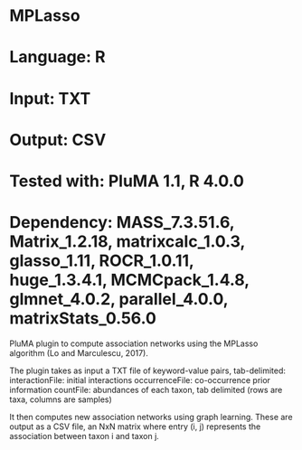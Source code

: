 # MPLasso
# Language: R
# Input: TXT
# Output: CSV
# Tested with: PluMA 1.1, R 4.0.0
# Dependency: MASS_7.3.51.6, Matrix_1.2.18, matrixcalc_1.0.3, glasso_1.11, ROCR_1.0.11, huge_1.3.4.1, MCMCpack_1.4.8, glmnet_4.0.2, parallel_4.0.0, matrixStats_0.56.0

PluMA plugin to compute association networks using the MPLasso algorithm  (Lo and Marculescu, 2017).

The plugin takes as input a TXT file of keyword-value pairs, tab-delimited:
interactionFile: initial interactions
occurrenceFile: co-occurrence prior information
countFile: abundances of each taxon, tab delimited (rows are taxa, columns are samples)

It then computes new association networks using graph learning.  These are output as a CSV file,
an NxN matrix where entry (i, j) represents the association between taxon i and taxon j.
